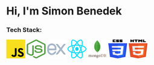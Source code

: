 # Hi, I'm Simon Benedek

### Tech Stack:
<img src="image.png" alt="JavaScript" width="50px" height="50px"/>    <img src="image-2.png" alt="Node.js" width="50px" height="50px"/>  <img src="image-9.png" alt="Express" width="50px" height="50px"/>  <img src="image-1.png" alt="React" width="50px" height="50px"/>  <img src="image-10.png" alt="MongoDB" width="50px" height="50px"/>  <img src="image-3.png" alt="CSS" width="50px" height="50px"/>  <img src="image-4.png" alt="HTML" width="50px" height="50px"/>  
